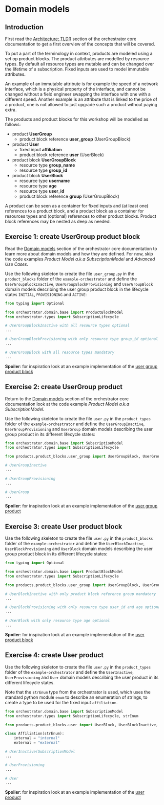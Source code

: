 # Domain models

## Introduction

First read the [Architecture; TLDR](/orchestrator-core/architecture/tldr/)
section of the orchestrator core documentation to get a first overview of the
concepts that will be covered.

To put a part of the terminology in context, products are modeled using a set
op product blocks. The product attributes are modelled by resource types.  By
default all resource types are mutable and can be changed over the lifetime of
a subscription. Fixed inputs are used to model immutable attributes.

An example of an immutable attribute is for example the speed of a network
interface, which is a physical property of the interface, and cannot be changed
without a field engineer swapping the interface with one with a different
speed. Another example is an attribute that is linked to the price of a
product, one is not allowed to just upgrade such a product without paying
extra.

The products and product blocks for this workshop will be modelled as follows:

* product **UserGroup**
    * product block reference **user_group** (UserGroupBlock)
* product **User**
    * fixed input **affiliation**
    * product block reference **user** (UserBlock)
* product block **UserGroupBlock**
    * resource type **group_name**
    * resource type **group_id**
* product block **UserBlock**
    * resource type **username**
    * resource type **age**
    * resource type **user_id**
    * product block reference **group** (UserGroupBlock)

A product can be seen as a container for fixed inputs and (at least one)
references to a product block, and a product block as a container for resources
types and (optional) references to other product blocks. Product block
references may be nested as deep as needed.

## Exercise 1: create UserGroup product block

Read the [Domain
models](../../architecture/application/domainmodels.md) section of
the orchestrator core documentation to learn more about domain models and how
they are defined. For now, skip the code examples *Product Model a.k.a
SubscriptionModel* and *Advanced Use Cases*.

Use the following skeleton to create the file `user_group.py` in the
`product_blocks` folder of the `example-orchestrator` and define the
`UserGroupBlockInactive`, `UserGroupBlockProvisioning` and `UserGroupBlock`
domain models describing the user group product block in the lifecycle states
`INITIAL`, `PROVISIONING` and `ACTIVE`:

```python
from typing import Optional

from orchestrator.domain.base import ProductBlockModel
from orchestrator.types import SubscriptionLifecycle

# UserGroupBlockInactive with all resource types optional
...

# UserGroupBlockProvisioning with only resource type group_id optional
...

# UserGroupBlock with all resource types mandatory
... 
```

**Spoiler**: for inspiration look at an example implementation of the [user
group product block](https://github.com/workfloworchestrator/example-orchestrator-beginner/blob/main/products/product_blocks/user_group.py)

## Exercise 2: create UserGroup product

Return to the [Domain
models](../../architecture/application/domainmodels.md) section of
the orchestrator core documentation look at the code example *Product Model
a.k.a SubscriptionModel*.

Use the following skeleton to create the file `user.py` in the `product_types`
folder of the `example-orchestrator` and define the `UserGroupInactive`,
`UserGroupProvisioning` and `UserGroup` domain models describing the user group
product in its different lifecycle states:

```python
from orchestrator.domain.base import SubscriptionModel
from orchestrator.types import SubscriptionLifecycle

from products.product_blocks.user_group import UserGroupBlock, UserGroupBlockInactive, UserGroupBlockProvisioning

# UserGroupInactive
...

# UserGroupProvisioning
...

# UserGroup
...
```

**Spoiler**: for inspiration look at an example implementation of the [user
group product ](https://github.com/workfloworchestrator/example-orchestrator-beginner/blob/main/products/product_types/user_group.py)

## Exercise 3: create User product block

Use the following skeleton to create the file `user.py` in the `product_blocks`
folder of the `example-orchestrator` and define the `UserBlockInactive`,
`UserBlockProvisioning` and `UserBlock` domain models describing the user group
product block in its different lifecycle states:

```python
from typing import Optional

from orchestrator.domain.base import ProductBlockModel
from orchestrator.types import SubscriptionLifecycle

from products.product_blocks.user_group import UserGroupBlock, UserGroupBlockInactive, UserGroupBlockProvisioning

# UserBlockInactive with only product block reference group mandatory
...

# UserBlockProvisioning with only resource type user_id and age optional
...

# UserBlock with only resource type age optional
...
```

**Spoiler**: for inspiration look at an example implementation of the [user
product block](https://github.com/workfloworchestrator/example-orchestrator-beginner/blob/main/products/product_blocks/user.py)

## Exercise 4: create User product

Use the following skeleton to create the file `user.py` in the `product_types`
folder of the `example-orchestrator` and define the `UserInactive`,
`UserProvisioning` and `User` domain models describing the user product in its
different lifecycle states.

Note that the `strEnum` type from the orchestrator is used, which uses the
standard python module `enum` to describe an enumeration of strings, to create
a type to be used for the fixed input `affiliation`.

```python
from orchestrator.domain.base import SubscriptionModel
from orchestrator.types import SubscriptionLifecycle, strEnum

from products.product_blocks.user import UserBlock, UserBlockInactive, UserBlockProvisioning

class Affiliation(strEnum):
    internal = "internal"
    external = "external"

# UserInactive(SubscriptionModel
...

# UserProvisioning
...

# User
...
```

**Spoiler**: for inspiration look at an example implementation of the [user
product ](https://github.com/workfloworchestrator/example-orchestrator-beginner/blob/main/products/product_types/user.py)
